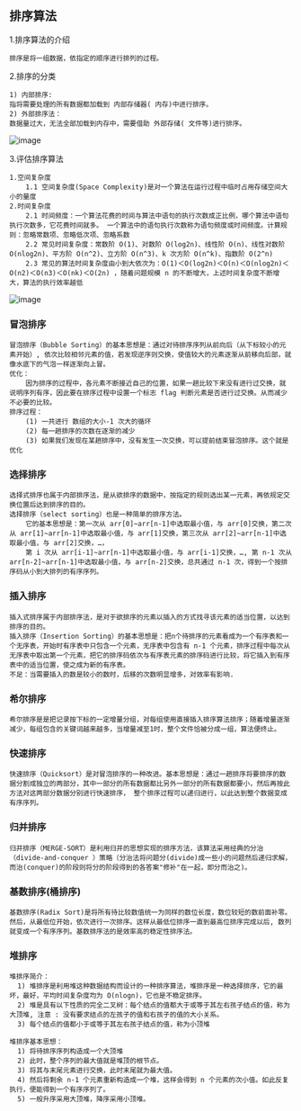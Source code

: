 ## 排序算法

1.排序算法的介绍
```text
排序是将一组数据，依指定的顺序进行排列的过程。
```

2.排序的分类
```text
1) 内部排序:
指将需要处理的所有数据都加载到 内部存储器( 内存)中进行排序。
2) 外部排序法：
数据量过大，无法全部加载到内存中，需要借助 外部存储( 文件等)进行排序。
```
![image](https://github.com/Tandoy/DataStructures-and-Algorithms/blob/master/Algorithms/images/%E5%B8%B8%E8%A7%81%E7%9A%84%E6%8E%92%E5%BA%8F%E7%AE%97%E6%B3%95%E5%88%86%E7%B1%BB.PNG)

3.评估排序算法
```text
1.空间复杂度
    1.1 空间复杂度(Space Complexity)是对一个算法在运行过程中临时占用存储空间大小的量度
2.时间复杂度
    2.1 时间频度：一个算法花费的时间与算法中语句的执行次数成正比例，哪个算法中语句执行次数多，它花费时间就多。 一个算法中的语句执行次数称为语句频度或时间频度。计算规则：忽略常数项、忽略低次项、忽略系数
    2.2 常见时间复杂度：常数阶 O(1)、对数阶 O(log2n)、线性阶 O(n)、线性对数阶 O(nlog2n)、平方阶 O(n^2)、立方阶 O(n^3)、k 次方阶 O(n^k)、指数阶 O(2^n)
    2.3 常见的算法时间复杂度由小到大依次为：Ο(1)＜Ο(log2n)＜Ο(n)＜Ο(nlog2n)＜Ο(n2)＜Ο(n3)＜Ο(nk)＜Ο(2n) ，随着问题规模 n 的不断增大，上述时间复杂度不断增大，算法的执行效率越低
```

![image](https://github.com/Tandoy/DataStructures-and-Algorithms/blob/master/Algorithms/images/%E6%8E%92%E5%BA%8F%E7%AE%97%E6%B3%95%E5%B9%B3%E5%9D%87%E6%97%B6%E9%97%B4%E5%A4%8D%E6%9D%82%E5%BA%A6%E5%92%8C%E6%9C%80%E5%9D%8F%E6%97%B6%E9%97%B4%E5%A4%8D%E6%9D%82%E5%BA%A6.png)

### 冒泡排序
```text
冒泡排序（Bubble Sorting）的基本思想是：通过对待排序序列从前向后（从下标较小的元素开始）, 依次比较相邻元素的值，若发现逆序则交换，使值较大的元素逐渐从前移向后部，就像水底下的气泡一样逐渐向上冒。
优化：
    因为排序的过程中，各元素不断接近自己的位置，如果一趟比较下来没有进行过交换，就说明序列有序，因此要在排序过程中设置一个标志 flag 判断元素是否进行过交换。从而减少不必要的比较。
排序过程：
    (1) 一共进行 数组的大小-1 次大的循环
    (2) 每一趟排序的次数在逐渐的减少
    (3) 如果我们发现在某趟排序中，没有发生一次交换，可以提前结束冒泡排序。这个就是优化
```

### 选择排序
```text
选择式排序也属于内部排序法，是从欲排序的数据中，按指定的规则选出某一元素，再依规定交换位置后达到排序的目的。
选择排序（select sorting）也是一种简单的排序方法。
    它的基本思想是：第一次从 arr[0]~arr[n-1]中选取最小值，与 arr[0]交换，第二次从 arr[1]~arr[n-1]中选取最小值，与 arr[1]交换，第三次从 arr[2]~arr[n-1]中选取最小值，与 arr[2]交换，…，
    第 i 次从 arr[i-1]~arr[n-1]中选取最小值，与 arr[i-1]交换，…, 第 n-1 次从 arr[n-2]~arr[n-1]中选取最小值，与 arr[n-2]交换，总共通过 n-1 次，得到一个按排序码从小到大排列的有序序列。
```

### 插入排序
```text
插入式排序属于内部排序法，是对于欲排序的元素以插入的方式找寻该元素的适当位置，以达到排序的目的。
插入排序（Insertion Sorting）的基本思想是：把n个待排序的元素看成为一个有序表和一个无序表，开始时有序表中只包含一个元素，无序表中包含有 n-1 个元素，排序过程中每次从无序表中取出第一个元素，把它的排序码依次与有序表元素的排序码进行比较，将它插入到有序表中的适当位置，使之成为新的有序表。
不足：当需要插入的数是较小的数时，后移的次数明显增多，对效率有影响.
```

### 希尔排序
```text
希尔排序是是把记录按下标的一定增量分组，对每组使用直接插入排序算法排序；随着增量逐渐减少，每组包含的关键词越来越多，当增量减至1时，整个文件恰被分成一组，算法便终止。
```

### 快速排序
```text
快速排序（Quicksort）是对冒泡排序的一种改进。基本思想是：通过一趟排序将要排序的数据分割成独立的两部分，其中一部分的所有数据都比另外一部分的所有数据都要小，然后再按此方法对这两部分数据分别进行快速排序， 整个排序过程可以递归进行，以此达到整个数据变成有序序列。
```

### 归并排序
```text
归并排序（MERGE-SORT）是利用归并的思想实现的排序方法，该算法采用经典的分治 （divide-and-conquer ）策略（分治法将问题分(divide)成一些小的问题然后递归求解，而治(conquer)的阶段则将分的阶段得到的各答案"修补"在一起，即分而治之)。
```

### 基数排序(桶排序)
```text
基数排序(Radix Sort)是将所有待比较数值统一为同样的数位长度，数位较短的数前面补零。然后，从最低位开始，依次进行一次排序。这样从最低位排序一直到最高位排序完成以后, 数列就变成一个有序序列。基数排序法的是效率高的稳定性排序法。
```

### 堆排序
```text
堆排序简介：
  1) 堆排序是利用堆这种数据结构而设计的一种排序算法，堆排序是一种选择排序，它的最坏，最好，平均时间复杂度均为 O(nlogn)，它也是不稳定排序。
  2) 堆是具有以下性质的完全二叉树：每个结点的值都大于或等于其左右孩子结点的值，称为大顶堆, 注意 : 没有要求结点的左孩子的值和右孩子的值的大小关系。
  3) 每个结点的值都小于或等于其左右孩子结点的值，称为小顶堆

堆排序基本思想：
  1) 将待排序序列构造成一个大顶堆
  2) 此时，整个序列的最大值就是堆顶的根节点。
  3) 将其与末尾元素进行交换，此时末尾就为最大值。
  4) 然后将剩余 n-1 个元素重新构造成一个堆，这样会得到 n 个元素的次小值。如此反复执行，便能得到一个有序序列了。
  5) 一般升序采用大顶堆，降序采用小顶堆。
```